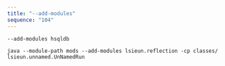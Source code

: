 ```yaml
---
title: "--add-modules"
sequence: "104"
---
```


```text
--add-modules hsqldb
```

```text
java --module-path mods --add-modules lsieun.reflection -cp classes/ lsieun.unnamed.UnNamedRun
```


